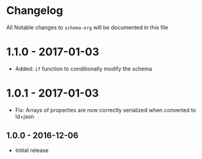 # Changelog

All Notable changes to `schema-org` will be documented in this file

# 1.1.0 - 2017-01-03
- Added: `if` function to conditionally modify the schema

# 1.0.1 - 2017-01-03
- Fix: Arrays of properties are now correctly serialized when converted to ld+json

## 1.0.0 - 2016-12-06
- Initial release
